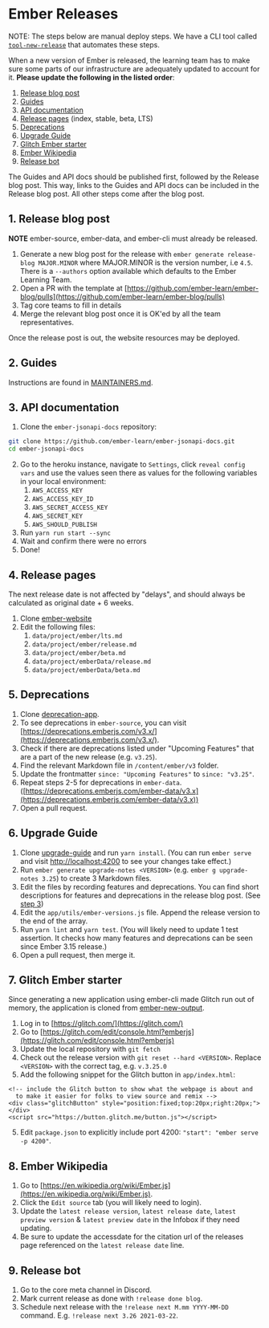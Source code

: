 # Ember Releases

NOTE: The steps below are manual deploy steps. We have a CLI tool called
[`tool-new-release`](https://github.com/ember-learn/tool-new-release)
that automates these steps.

When a new version of Ember is released,
the learning team has to make sure some parts of our infrastructure are adequately updated to account for it.
**Please update the following in the listed order**:

1. [Release blog post](#1-release-blog-post)
2. [Guides](#2-guides)
3. [API documentation](#3-api-documentation)
4. [Release pages](#4-release-pages) (index, stable, beta, LTS)
5. [Deprecations](#5-deprecations)
6. [Upgrade Guide](#6-upgrade-guide)
7. [Glitch Ember starter](#7-glitch-ember-starter)
8. [Ember Wikipedia](#8-ember-wikipedia)
9. [Release bot](#9-release-bot)

The Guides and API docs should be published first, followed by the Release blog post. This way, links to the Guides and API docs can be included in the Release blog post. All other steps come after the blog post.


## 1. Release blog post

**NOTE** ember-source, ember-data, and ember-cli must already be released.

1. Generate a new blog post for the release with `ember generate release-blog MAJOR.MINOR` where
MAJOR.MINOR is the version number, i.e `4.5`. There is a `--authors` option available which
defaults to the Ember Learning Team.
3. Open a PR with the template at [https://github.com/ember-learn/ember-blog/pulls](https://github.com/ember-learn/ember-blog/pulls)
4. Tag core teams to fill in details
5. Merge the relevant blog post once it is OK'ed by all the team representatives.

Once the release post is out, the website resources may be deployed.

## 2. Guides

Instructions are found in [MAINTAINERS.md](https://github.com/ember-learn/guides-source/blob/master/MAINTAINERS.md#deploying-a-new-version).

## 3. API documentation

1. Clone the `ember-jsonapi-docs` repository:
```bash
git clone https://github.com/ember-learn/ember-jsonapi-docs.git
cd ember-jsonapi-docs
```
2. Go to the heroku instance, navigate to `Settings`, click `reveal config vars` and use the values seen there as values for the following variables in your local environment:
    1. `AWS_ACCESS_KEY`
    2. `AWS_ACCESS_KEY_ID`
    3. `AWS_SECRET_ACCESS_KEY`
    4. `AWS_SECRET_KEY`
    5. `AWS_SHOULD_PUBLISH`
4. Run `yarn run start --sync`
5. Wait and confirm there were no errors
6. Done!

## 4. Release pages

The next release date is not affected by "delays", and should always be calculated as original date + 6 weeks.

1. Clone [ember-website](https://github.com/ember-learn/ember-website)
2. Edit the following files:
    1. `data/project/ember/lts.md`
    2. `data/project/ember/release.md`
    3. `data/project/ember/beta.md`
    4. `data/project/emberData/release.md`
    5. `data/project/emberData/beta.md`

## 5. Deprecations

1. Clone [deprecation-app](https://github.com/ember-learn/deprecation-app).
2. To see deprecations in `ember-source`, you can visit [https://deprecations.emberjs.com/v3.x/](https://deprecations.emberjs.com/v3.x/).
3. Check if there are deprecations listed under "Upcoming Features" that are a part of the new release (e.g. `v3.25`).
4. Find the relevant Markdown file in `/content/ember/v3` folder.
5. Update the frontmatter `since: "Upcoming Features"` to `since: "v3.25"`.
6. Repeat steps 2-5 for deprecations in `ember-data`. ([https://deprecations.emberjs.com/ember-data/v3.x](https://deprecations.emberjs.com/ember-data/v3.x))
7. Open a pull request.

## 6. Upgrade Guide

1. Clone [upgrade-guide](https://github.com/ember-learn/upgrade-guide) and run `yarn install`. (You can run `ember serve` and visit [http://localhost:4200](http://localhost:4200) to see your changes take effect.)
2. Run `ember generate upgrade-notes <VERSION>` (e.g. `ember g upgrade-notes 3.25`) to create 3 Markdown files.
3. Edit the files by recording features and deprecations. You can find short descriptions for features and deprecations in the release blog post. (See [step 3](#3-release-blog-post))
4. Edit the `app/utils/ember-versions.js` file. Append the release version to the end of the array.
5. Run `yarn lint` and `yarn test`. (You will likely need to update 1 test assertion. It checks how many features and deprecations can be seen since Ember 3.15 release.)
6. Open a pull request, then merge it.

## 7. Glitch Ember starter

Since generating a new application using ember-cli made Glitch run out of memory,
the application is cloned from [ember-new-output](https://github.com/ember-cli/ember-new-output).

1. Log in to [https://glitch.com/](https://glitch.com/)
1. Go to [https://glitch.com/edit/console.html?emberjs](https://glitch.com/edit/console.html?emberjs)
1. Update the local repository with `git fetch`
1. Check out the release version with `git reset --hard <VERSION>`. Replace `<VERSION>` with the correct tag, e.g. `v.3.25.0`
1. Add the following snippet for the Glitch button in `app/index.html`:
```
<!-- include the Glitch button to show what the webpage is about and
  to make it easier for folks to view source and remix -->
<div class="glitchButton" style="position:fixed;top:20px;right:20px;"></div>
<script src="https://button.glitch.me/button.js"></script>
```
5. Edit `package.json` to explicitly include port 4200: `"start": "ember serve -p 4200"`.

## 8. Ember Wikipedia

1. Go to [https://en.wikipedia.org/wiki/Ember.js](https://en.wikipedia.org/wiki/Ember.js).
2. Click the `Edit source` tab (you will likely need to login).
3. Update the `latest release version`, `latest release date`, `latest preview version` & `latest preview date` in the Infobox if they need updating.
4. Be sure to update the accessdate for the citation url of the releases page referenced on the `latest release date` line.

## 9. Release bot

1. Go to the core meta channel in Discord.
2. Mark current release as done with `!release done blog`.
3. Schedule next release with the `!release next M.mm YYYY-MM-DD` command. E.g. `!release next 3.26 2021-03-22`.
